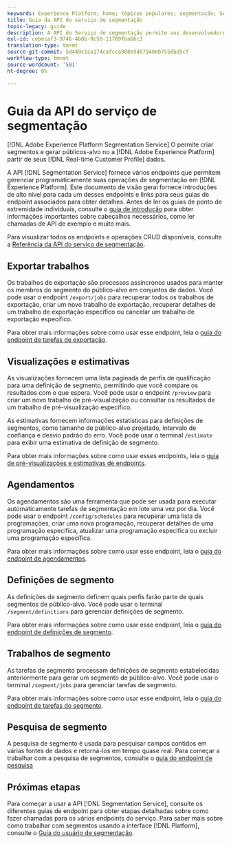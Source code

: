 ```yaml
---
keywords: Experience Platform; home; tópicos populares; segmentação; Segmentação; Serviço de segmentação; API; api;
title: Guia da API do serviço de segmentação
topic-legacy: guide
description: A API do Serviço de segmentação permite aos desenvolvedores gerenciar programaticamente as operações de segmentação no Adobe Experience Platform. Siga este guia para saber como executar operações principais usando a API.
exl-id: cebecaf3-9746-4b0b-9c50-11789fba66c3
translation-type: tm+mt
source-git-commit: 5d449c1ca174cafcca988e9487940eb7550bd5cf
workflow-type: tm+mt
source-wordcount: '501'
ht-degree: 0%

---
```


# Guia da API do serviço de segmentação

[!DNL Adobe Experience Platform Segmentation Service] O permite criar segmentos e gerar públicos-alvo no a  [!DNL Adobe Experience Platform] partir de seus  [!DNL Real-time Customer Profile] dados.

A API [!DNL Segmentation Service] fornece vários endpoints que permitem gerenciar programaticamente suas operações de segmentação em [!DNL Experience Platform]. Este documento de visão geral fornece introduções de alto nível para cada um desses endpoints e links para seus guias de endpoint associados para obter detalhes. Antes de ler os guias de ponto de extremidade individuais, consulte o [guia de introdução](./getting-started.md) para obter informações importantes sobre cabeçalhos necessários, como ler chamadas de API de exemplo e muito mais.

Para visualizar todos os endpoints e operações CRUD disponíveis, consulte a [Referência da API do serviço de segmentação](https://www.adobe.io/apis/experienceplatform/home/api-reference.html#!acpdr/swagger-specs/segmentation.yaml).

## Exportar trabalhos

Os trabalhos de exportação são processos assíncronos usados para manter os membros do segmento do público-alvo em conjuntos de dados. Você pode usar o endpoint `/export/jobs` para recuperar todos os trabalhos de exportação, criar um novo trabalho de exportação, recuperar detalhes de um trabalho de exportação específico ou cancelar um trabalho de exportação específico.

Para obter mais informações sobre como usar esse endpoint, leia o [guia do endpoint de tarefas de exportação](./export-jobs.md).

## Visualizações e estimativas

As visualizações fornecem uma lista paginada de perfis de qualificação para uma definição de segmento, permitindo que você compare os resultados com o que espera. Você pode usar o endpoint `/preview` para criar um novo trabalho de pré-visualização ou consultar os resultados de um trabalho de pré-visualização específico.

As estimativas fornecem informações estatísticas para definições de segmentos, como tamanho de público-alvo projetado, intervalo de confiança e desvio padrão do erro. Você pode usar o terminal `/estimate` para exibir uma estimativa de definição de segmento.

Para obter mais informações sobre como usar esses endpoints, leia o [guia de pré-visualizações e estimativas de endpoints](./previews-and-estimates.md).

## Agendamentos

Os agendamentos são uma ferramenta que pode ser usada para executar automaticamente tarefas de segmentação em lote uma vez por dia. Você pode usar o endpoint `/config/schedules` para recuperar uma lista de programações, criar uma nova programação, recuperar detalhes de uma programação específica, atualizar uma programação específica ou excluir uma programação específica.

Para obter mais informações sobre como usar esse endpoint, leia o [guia do endpoint de agendamentos](./schedules.md).

## Definições de segmento

As definições de segmento definem quais perfis farão parte de quais segmentos de público-alvo. Você pode usar o terminal `/segment/definitions` para gerenciar definições de segmento.

Para obter mais informações sobre como usar esse endpoint, leia o [guia do endpoint de definições de segmento](./segment-definitions.md).

## Trabalhos de segmento

As tarefas de segmento processam definições de segmento estabelecidas anteriormente para gerar um segmento de público-alvo. Você pode usar o terminal `/segment/jobs` para gerenciar tarefas de segmento.

Para obter mais informações sobre como usar esse endpoint, leia o [guia do endpoint de tarefas do segmento](./segment-jobs.md).

## Pesquisa de segmento

A pesquisa de segmento é usada para pesquisar campos contidos em várias fontes de dados e retorná-los em tempo quase real. Para começar a trabalhar com a pesquisa de segmentos, consulte o [guia do endpoint de pesquisa](segment-search.md)

## Próximas etapas

Para começar a usar a API [!DNL Segmentation Service], consulte os diferentes guias de endpoint para obter etapas detalhadas sobre como fazer chamadas para os vários endpoints do serviço. Para saber mais sobre como trabalhar com segmentos usando a interface [!DNL Platform], consulte o [Guia do usuário de segmentação](../ui/overview.md).
